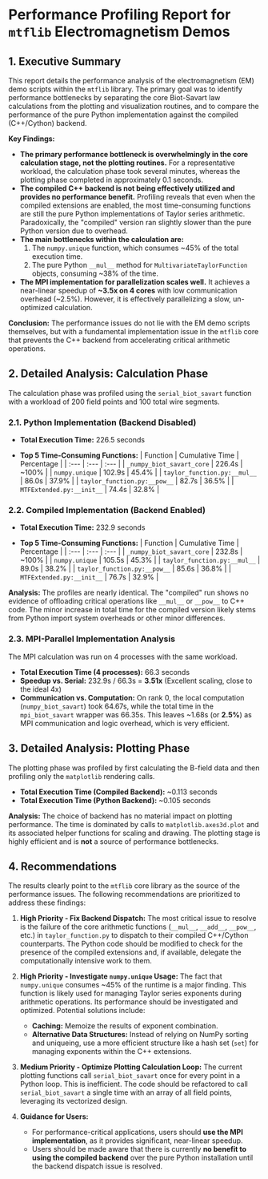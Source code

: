 # Performance Profiling Report for `mtflib` Electromagnetism Demos

## 1. Executive Summary

This report details the performance analysis of the electromagnetism (EM) demo scripts within the `mtflib` library. The primary goal was to identify performance bottlenecks by separating the core Biot-Savart law calculations from the plotting and visualization routines, and to compare the performance of the pure Python implementation against the compiled (C++/Cython) backend.

**Key Findings:**

*   **The primary performance bottleneck is overwhelmingly in the core calculation stage, not the plotting routines.** For a representative workload, the calculation phase took several minutes, whereas the plotting phase completed in approximately 0.1 seconds.
*   **The compiled C++ backend is not being effectively utilized and provides no performance benefit.** Profiling reveals that even when the compiled extensions are enabled, the most time-consuming functions are still the pure Python implementations of Taylor series arithmetic. Paradoxically, the "compiled" version ran slightly slower than the pure Python version due to overhead.
*   **The main bottlenecks within the calculation are:**
    1.  The `numpy.unique` function, which consumes ~45% of the total execution time.
    2.  The pure Python `__mul__` method for `MultivariateTaylorFunction` objects, consuming ~38% of the time.
*   **The MPI implementation for parallelization scales well.** It achieves a near-linear speedup of **~3.5x on 4 cores** with low communication overhead (~2.5%). However, it is effectively parallelizing a slow, un-optimized calculation.

**Conclusion:** The performance issues do not lie with the EM demo scripts themselves, but with a fundamental implementation issue in the `mtflib` core that prevents the C++ backend from accelerating critical arithmetic operations.

## 2. Detailed Analysis: Calculation Phase

The calculation phase was profiled using the `serial_biot_savart` function with a workload of 200 field points and 100 total wire segments.

### 2.1. Python Implementation (Backend Disabled)

*   **Total Execution Time:** 226.5 seconds

*   **Top 5 Time-Consuming Functions:**
    | Function | Cumulative Time | Percentage |
    | :--- | :--- | :--- |
    | `_numpy_biot_savart_core` | 226.4s | ~100% |
    | `numpy.unique` | 102.9s | 45.4% |
    | `taylor_function.py:__mul__` | 86.0s | 37.9% |
    | `taylor_function.py:__pow__` | 82.7s | 36.5% |
    | `MTFExtended.py:__init__` | 74.4s | 32.8% |

### 2.2. Compiled Implementation (Backend Enabled)

*   **Total Execution Time:** 232.9 seconds

*   **Top 5 Time-Consuming Functions:**
    | Function | Cumulative Time | Percentage |
    | :--- | :--- | :--- |
    | `_numpy_biot_savart_core` | 232.8s | ~100% |
    | `numpy.unique` | 105.5s | 45.3% |
    | `taylor_function.py:__mul__` | 89.0s | 38.2% |
    | `taylor_function.py:__pow__` | 85.6s | 36.8% |
    | `MTFExtended.py:__init__` | 76.7s | 32.9% |

**Analysis:** The profiles are nearly identical. The "compiled" run shows no evidence of offloading critical operations like `__mul__` or `__pow__` to C++ code. The minor increase in total time for the compiled version likely stems from Python import system overheads or other minor differences.

### 2.3. MPI-Parallel Implementation Analysis

The MPI calculation was run on 4 processes with the same workload.

*   **Total Execution Time (4 processes):** 66.3 seconds
*   **Speedup vs. Serial:** 232.9s / 66.3s = **3.51x** (Excellent scaling, close to the ideal 4x)
*   **Communication vs. Computation:** On rank 0, the local computation (`numpy_biot_savart`) took 64.67s, while the total time in the `mpi_biot_savart` wrapper was 66.35s. This leaves ~1.68s (or **2.5%**) as MPI communication and logic overhead, which is very efficient.

## 3. Detailed Analysis: Plotting Phase

The plotting phase was profiled by first calculating the B-field data and then profiling only the `matplotlib` rendering calls.

*   **Total Execution Time (Compiled Backend):** ~0.113 seconds
*   **Total Execution Time (Python Backend):** ~0.105 seconds

**Analysis:** The choice of backend has no material impact on plotting performance. The time is dominated by calls to `matplotlib.axes3d.plot` and its associated helper functions for scaling and drawing. The plotting stage is highly efficient and is **not** a source of performance bottlenecks.

## 4. Recommendations

The results clearly point to the `mtflib` core library as the source of the performance issues. The following recommendations are prioritized to address these findings:

1.  **High Priority - Fix Backend Dispatch:** The most critical issue to resolve is the failure of the core arithmetic functions (`__mul__`, `__add__`, `__pow__`, etc.) in `taylor_function.py` to dispatch to their compiled C++/Cython counterparts. The Python code should be modified to check for the presence of the compiled extensions and, if available, delegate the computationally intensive work to them.

2.  **High Priority - Investigate `numpy.unique` Usage:** The fact that `numpy.unique` consumes ~45% of the runtime is a major finding. This function is likely used for managing Taylor series exponents during arithmetic operations. Its performance should be investigated and optimized. Potential solutions include:
    *   **Caching:** Memoize the results of exponent combination.
    *   **Alternative Data Structures:** Instead of relying on NumPy sorting and uniqueing, use a more efficient structure like a hash set (`set`) for managing exponents within the C++ extensions.

3.  **Medium Priority - Optimize Plotting Calculation Loop:** The current plotting functions call `serial_biot_savart` once for every point in a Python loop. This is inefficient. The code should be refactored to call `serial_biot_savart` a single time with an array of all field points, leveraging its vectorized design.

4.  **Guidance for Users:**
    *   For performance-critical applications, users should **use the MPI implementation**, as it provides significant, near-linear speedup.
    *   Users should be made aware that there is currently **no benefit to using the compiled backend** over the pure Python installation until the backend dispatch issue is resolved.
